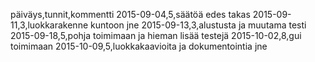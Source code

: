 päiväys,tunnit,kommentti
2015-09-04,5,säätöä edes takas
2015-09-11,3,luokkarakenne kuntoon jne
2015-09-13,3,alustusta ja muutama testi
2015-09-18,5,pohja toimimaan ja hieman lisää testejä
2015-10-02,8,gui toimimaan
2015-10-09,5,luokkakaavioita ja dokumentointia jne
